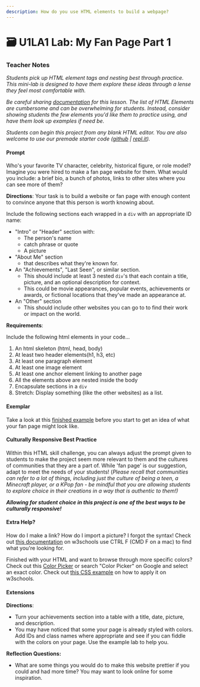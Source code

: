 ```yaml
---
description: How do you use HTML elements to build a webpage?
---
```


# 🗃 U1LA1 Lab: My Fan Page Part 1

### Teacher Notes

_Students pick up HTML element tags and nesting best through practice. This mini-lab is designed to have them explore these ideas through a lense they feel most comfortable with._

_Be careful sharing_ [_documentation_](https://www.w3schools.com/tags/) _for this lesson. The list of HTML Elements are cumbersome and can be overwhelming for students. Instead, consider showing students the few elements you'd like them to practice using, and have them look up examples if need be._

_Students can begin this project from any blank HTML editor. You are also welcome to use our premade starter code (_[_github_](https://github.com/nycdoe-cs4all/interactive-web/tree/main/unit-1-html-and-css-good-vs-bad-design/U1LAB1/U1LAB1-Starter) _|_ [_repl.it_](https://replit.com/@qrtnycs4all/U1LA1-Lab-My-Fan-Page#index.html)_)._

#### Prompt

Who's your favorite TV character, celebrity, historical figure, or role model? Imagine you were hired to make a fan page website for them. What would you include: a brief bio, a bunch of photos, links to other sites where you can see more of them?

**Directions**: Your task is to build a website or fan page with enough content to convince anyone that this person is worth knowing about.

Include the following sections each wrapped in a `div` with an appropriate ID name:

* "Intro" or "Header" section with:
  * The person's name
  * catch phrase or quote
  * A picture
* "About Me" section
  * that describes what they're known for.
* An "Achievements", "Last Seen", or similar section.
  * This should include at least 3 nested `div`'s that each contain a title, picture, and an optional description for context.
  * This could be movie appearances, popular events, achievements or awards, or fictional locations that they've made an appearance at.
* An "Other" section
  * This should include other websites you can go to to find their work or impact on the world.

**Requirements**:

Include the following html elements in your code...

1. An html skeleton (html, head, body)
2. At least two header elements(h1, h3, etc)
3. At least one paragraph element
4. At least one image element
5. At least one anchor element linking to another page
6. All the elements above are nested inside the body
7. Encapsulate sections in a `div`
8. Stretch: Display something (like the other websites) as a list.

#### Exemplar

Take a look at this [finished example](U1LAB1/U1LAB1-Exemplar/index.html) before you start to get an idea of what your fan page might look like.

#### Culturally Responsive Best Practice

Within this HTML skill challenge, you can always adjust the prompt given to students to make the project seem more relevant to them and the cultures of communities that they are a part of. While 'fan page' is our suggestion, adapt to meet the needs of your students! (_Please recall that communities can refer to a lot of things, including just the culture of being a teen, a Minecraft player, or a KPop fan - be mindful that you are allowing students to explore choice in their creations in a way that is authentic to them!)_

_**Allowing for student choice in this project is one of the best ways to be culturally responsive!**_

#### Extra Help?

How do I make a link? How do I import a picture? I forgot the syntax! Check out [this documentation](https://www.w3schools.com/tags/ref\_byfunc.asp) on w3schools use CTRL F (CMD F on a mac) to find what you're looking for.

Finished with your HTML and want to browse through more specific colors? Check out this [Color Picker](https://www.google.com/search?q=color+picker\&rlz=1C5CHFA\_enUS1002US1002\&oq=color+picker\&aqs=chrome.0.69i59j0i131i433i512l2j0i433i512j0i131i433i512j69i60j69i61j69i60.1520j0j7\&sourceid=chrome\&ie=UTF-8) or search "Color Picker" on Google and select an exact color. Check out [this CSS example](https://www.w3schools.com/cssref/tryit.asp?filename=trycss\_text\_background) on how to apply it on w3schools.

#### Extensions

**Directions**:

* Turn your achievements section into a table with a title, date, picture, and description.
* You may have noticed that some your page is already styled with colors. Add IDs and class names where appropriate and see if you can fiddle with the colors on your page. Use the example lab to help you.

**Reflection Questions:**

* What are some things you would do to make this website prettier if you could and had more time? You may want to look online for some inspiration.
